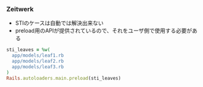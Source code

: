 ### Zeitwerk

* STIのケースは自動では解決出来ない
* preload用のAPIが提供されているので、それをユーザ側で使用する必要がある

```ruby
sti_leaves = %w(
  app/models/leaf1.rb
  app/models/leaf2.rb
  app/models/leaf3.rb
)
Rails.autoloaders.main.preload(sti_leaves)
```
